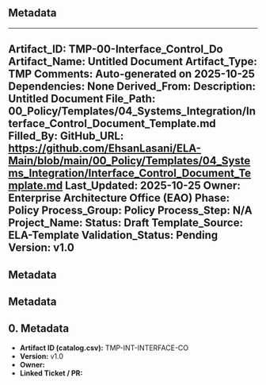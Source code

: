 ## Metadata
---
Artifact_ID: TMP-00-Interface_Control_Do
Artifact_Name: Untitled Document
Artifact_Type: TMP
Comments: Auto-generated on 2025-10-25
Dependencies: None
Derived_From: 
Description: Untitled Document
File_Path: 00_Policy/Templates/04_Systems_Integration/Interface_Control_Document_Template.md
Filled_By: 
GitHub_URL: https://github.com/EhsanLasani/ELA-Main/blob/main/00_Policy/Templates/04_Systems_Integration/Interface_Control_Document_Template.md
Last_Updated: 2025-10-25
Owner: Enterprise Architecture Office (EAO)
Phase: Policy
Process_Group: Policy
Process_Step: N/A
Project_Name: 
Status: Draft
Template_Source: ELA-Template
Validation_Status: Pending
Version: v1.0
---
## Metadata
## Metadata
## 0. Metadata
- **Artifact ID (catalog.csv):** TMP-INT-INTERFACE-CO
- **Version:** v1.0
- **Owner:** 
- **Linked Ticket / PR:** 

